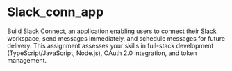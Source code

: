 # Slack_conn_app
Build Slack Connect, an application enabling users to connect their  Slack workspace, send messages immediately, and schedule messages for future  delivery. This assignment assesses your skills in full-stack development  (TypeScript/JavaScript, Node.js), OAuth 2.0 integration, and token management. 
